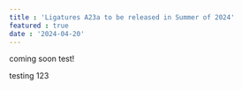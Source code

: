 ```yaml
---
title : 'Ligatures A23a to be released in Summer of 2024'
featured : true
date : '2024-04-20'
---
```

coming soon test!

testing 123